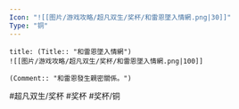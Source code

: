 ```yaml
---
Icon: "![[图片/游戏攻略/超凡双生/奖杯/和雷恩墜入情網.png|30]]"
Type: "铜"
---
```

```ad-common-bronze-trophy
title: (Title:: "和雷恩墜入情網")
![[图片/游戏攻略/超凡双生/奖杯/和雷恩墜入情網.png|100]]

(Comment:: "和雷恩發生親密關係。")
```

#超凡双生/奖杯 #奖杯 #奖杯/铜
